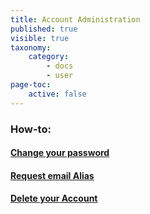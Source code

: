 ```yaml
---
title: Account Administration
published: true
visible: true
taxonomy:
    category:
        - docs
        - user
page-toc:
    active: false
---
```


### How-to:

#### [Change your password](password-change/)

#### [Request email Alias](alias-request)

#### [Delete your Account](account-deletion)
